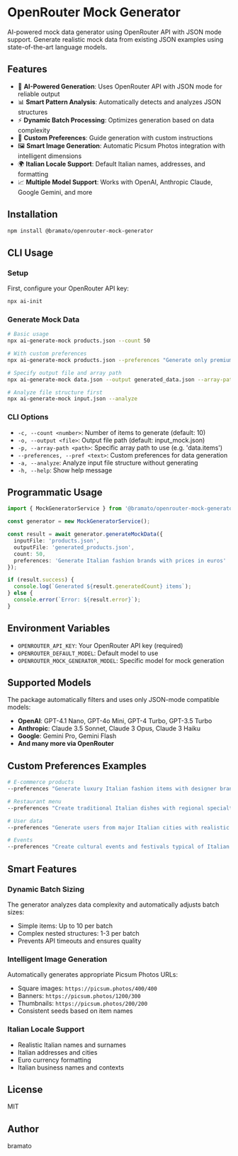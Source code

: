 # OpenRouter Mock Generator

AI-powered mock data generator using OpenRouter API with JSON mode support. Generate realistic mock data from existing JSON examples using state-of-the-art language models.

## Features

- 🤖 **AI-Powered Generation**: Uses OpenRouter API with JSON mode for reliable output
- 📊 **Smart Pattern Analysis**: Automatically detects and analyzes JSON structures
- ⚡ **Dynamic Batch Processing**: Optimizes generation based on data complexity
- 🎨 **Custom Preferences**: Guide generation with custom instructions
- 🖼️ **Smart Image Generation**: Automatic Picsum Photos integration with intelligent dimensions
- 🌍 **Italian Locale Support**: Default Italian names, addresses, and formatting
- 📈 **Multiple Model Support**: Works with OpenAI, Anthropic Claude, Google Gemini, and more

## Installation

```bash
npm install @bramato/openrouter-mock-generator
```

## CLI Usage

### Setup

First, configure your OpenRouter API key:

```bash
npx ai-init
```

### Generate Mock Data

```bash
# Basic usage
npx ai-generate-mock products.json --count 50

# With custom preferences
npx ai-generate-mock products.json --preferences "Generate only premium brand products with prices above €200" --count 25

# Specify output file and array path
npx ai-generate-mock data.json --output generated_data.json --array-path "products" --count 100

# Analyze file structure first
npx ai-generate-mock input.json --analyze
```

### CLI Options

- `-c, --count <number>`: Number of items to generate (default: 10)
- `-o, --output <file>`: Output file path (default: input_mock.json)
- `-p, --array-path <path>`: Specific array path to use (e.g. 'data.items')
- `--preferences, --pref <text>`: Custom preferences for data generation
- `-a, --analyze`: Analyze input file structure without generating
- `-h, --help`: Show help message

## Programmatic Usage

```typescript
import { MockGeneratorService } from '@bramato/openrouter-mock-generator';

const generator = new MockGeneratorService();

const result = await generator.generateMockData({
  inputFile: 'products.json',
  outputFile: 'generated_products.json',
  count: 50,
  preferences: 'Generate Italian fashion brands with prices in euros'
});

if (result.success) {
  console.log(`Generated ${result.generatedCount} items`);
} else {
  console.error(`Error: ${result.error}`);
}
```

## Environment Variables

- `OPENROUTER_API_KEY`: Your OpenRouter API key (required)
- `OPENROUTER_DEFAULT_MODEL`: Default model to use
- `OPENROUTER_MOCK_GENERATOR_MODEL`: Specific model for mock generation

## Supported Models

The package automatically filters and uses only JSON-mode compatible models:

- **OpenAI**: GPT-4.1 Nano, GPT-4o Mini, GPT-4 Turbo, GPT-3.5 Turbo
- **Anthropic**: Claude 3.5 Sonnet, Claude 3 Opus, Claude 3 Haiku
- **Google**: Gemini Pro, Gemini Flash
- **And many more via OpenRouter**

## Custom Preferences Examples

```bash
# E-commerce products
--preferences "Generate luxury Italian fashion items with designer brands"

# Restaurant menu
--preferences "Create traditional Italian dishes with regional specialties"

# User data  
--preferences "Generate users from major Italian cities with realistic demographics"

# Events
--preferences "Create cultural events and festivals typical of Italian regions"
```

## Smart Features

### Dynamic Batch Sizing
The generator analyzes data complexity and automatically adjusts batch sizes:
- Simple items: Up to 10 per batch
- Complex nested structures: 1-3 per batch
- Prevents API timeouts and ensures quality

### Intelligent Image Generation
Automatically generates appropriate Picsum Photos URLs:
- Square images: `https://picsum.photos/400/400`
- Banners: `https://picsum.photos/1200/300`
- Thumbnails: `https://picsum.photos/200/200`
- Consistent seeds based on item names

### Italian Locale Support
- Realistic Italian names and surnames
- Italian addresses and cities
- Euro currency formatting
- Italian business names and contexts

## License

MIT

## Author

bramato